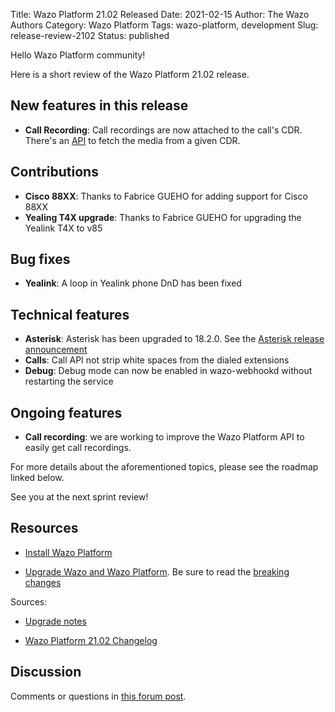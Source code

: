 Title: Wazo Platform 21.02 Released
Date: 2021-02-15
Author: The Wazo Authors
Category: Wazo Platform
Tags: wazo-platform, development
Slug: release-review-2102
Status: published

Hello Wazo Platform community!

Here is a short review of the Wazo Platform 21.02 release.

## New features in this release

* **Call Recording**: Call recordings are now attached to the call's CDR. There's an [API](https://wazo-platform.org/documentation/api/cdr.html#tag/cdr) to fetch the media from a given CDR.

## Contributions

* **Cisco 88XX**: Thanks to Fabrice GUEHO for adding support for Cisco 88XX
* **Yealing T4X upgrade**: Thanks to Fabrice GUEHO for upgrading the Yealink T4X to v85

## Bug fixes

* **Yealink**: A loop in Yealink phone DnD has been fixed

## Technical features

* **Asterisk**: Asterisk has been upgraded to 18.2.0. See the [Asterisk release announcement](https://www.asterisk.org/asterisk-news/asterisk-18-2-0-now-available/)
* **Calls**: Call API not strip white spaces from the dialed extensions
* **Debug**: Debug mode can now be enabled in wazo-webhookd without restarting the service

## Ongoing features

* **Call recording**: we are working to improve the Wazo Platform API to easily get call recordings.

For more details about the aforementioned topics, please see the roadmap linked below.

See you at the next sprint review!

## Resources

* [Install Wazo Platform](/use-cases)

* [Upgrade Wazo and Wazo Platform](/uc-doc/upgrade/). Be sure to read the [breaking changes](/uc-doc/upgrade/upgrade_notes#21-02)

Sources:

* [Upgrade notes](/uc-doc/upgrade/upgrade_notes#21-02)

* [Wazo Platform 21.02 Changelog](https://wazo-dev.atlassian.net/issues/?jql=project%3DWAZO%20AND%20fixVersion%3D21.02)

## Discussion

Comments or questions in [this forum post](https://wazo-platform.discourse.group/t/blog-wazo-platform-21-02-released).
